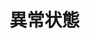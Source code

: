 # 異常状態

<!--
<BuffProfile command="test-cmd/smash" />
<BuffProfile command="test-cmd/guard" />
<BuffProfile command="test-cmd/avoid" />
<BuffProfile command="test-cmd/protect" />
<BuffProfile command="test-cmd/attack-stance" /> 
<BuffProfile command="test-cmd/fire" />
<BuffProfile command="test-cmd/barrier" />
<BuffProfile command="test-cmd/heal" />
-->

<BuffProfile command="00000000001KdPKW2gri4zTP06yA0002" />
<BuffProfile command="00000000001KdPKW2gri4zTP06yA0003" />
<BuffProfile command="00000000001KdPKW2gri4zTP06yA0004" />
<BuffProfile command="00000000001KdPKW2gri4zTP06yA0005" />
<BuffProfile command="00000000001KdPKW2gri4zTP06yA0006" />
<BuffProfile command="00000000001KdPKW2gri4zTP06yA0007" />
<BuffProfile command="00000000001KdPKW2gri4zTP06yA0008" />
<BuffProfile command="00000000001KdPKW2gri4zTP06yA0009" />
<BuffProfile command="00000000001KdPKW2gri4zTP06yA000a" />
<BuffProfile command="00000000001KdPKW2gri4zTP06yA000b" />
<BuffProfile command="00000000001KdPKW2gri4zTP06yA000c" />
<BuffProfile command="00000000001KdPKW2gri4zTP06yA000d" />
<BuffProfile command="00000000001KdPKW2gri4zTP06yA000e" />
<BuffProfile command="00000000001KdPKW2gri4zTP06yA000f" />
<BuffProfile command="00000000001KdPKW2gri4zTP06yA000g" />
<BuffProfile command="00000000001KdPKW2gri4zTP06yA000h" />
<BuffProfile command="00000000001KdPKW2gri4zTP06yA000i" />
<BuffProfile command="00000000001KdPKW2gri4zTP06yA000j" />
<BuffProfile command="00000000001KdPKW2gri4zTP06yA000k" />
<BuffProfile command="00000000001KdPKW2gri4zTP06yA000l" />
<BuffProfile command="00000000001KdPKW2gri4zTP06yA000m" />
<BuffProfile command="00000000001KdPKW2gri4zTP06yA000n" />
<BuffProfile command="00000000001KdPKW2gri4zTP06yA000o" />
<BuffProfile command="00000000001Ke9aG3TYufqYy00a80002" />
<BuffProfile command="00000000001KgHvr0C2M78ex04jg0002" />
